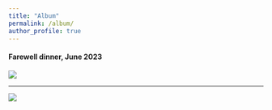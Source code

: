 ```yaml
---
title: "Album"
permalink: /album/
author_profile: true
---
```

#### Farewell dinner, June 2023
<img style="float: middle;" src="https://lihaiyuan-ires.github.io/images/party.jpg" >
<hr>
<img style="float: middle;" src="https://lihaiyuan-ires.github.io/images/people2023.png">